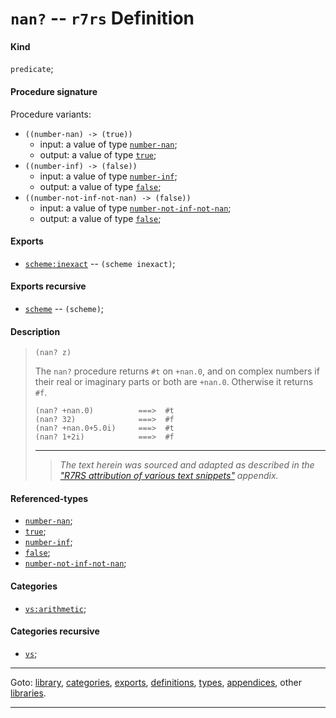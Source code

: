 

<a id='definition__r7rs__nan_3f'></a>

# `nan?` -- `r7rs` Definition


<a id='definition__r7rs__nan_3f__kind'></a>

#### Kind

`predicate`;


<a id='definition__r7rs__nan_3f__procedure-signature'></a>

#### Procedure signature

Procedure variants:
 * `((number-nan) -> (true))`
   * input: a value of type [`number-nan`](../../r7rs/types/number-nan.md#type__r7rs__number-nan);
   * output: a value of type [`true`](../../r7rs/types/true.md#type__r7rs__true);
 * `((number-inf) -> (false))`
   * input: a value of type [`number-inf`](../../r7rs/types/number-inf.md#type__r7rs__number-inf);
   * output: a value of type [`false`](../../r7rs/types/false.md#type__r7rs__false);
 * `((number-not-inf-not-nan) -> (false))`
   * input: a value of type [`number-not-inf-not-nan`](../../r7rs/types/number-not-inf-not-nan.md#type__r7rs__number-not-inf-not-nan);
   * output: a value of type [`false`](../../r7rs/types/false.md#type__r7rs__false);


<a id='definition__r7rs__nan_3f__exports'></a>

#### Exports

 * [`scheme:inexact`](../../r7rs/exports/scheme_3a_inexact.md#export__r7rs__scheme_3a_inexact) -- `(scheme inexact)`;


<a id='definition__r7rs__nan_3f__exports-recursive'></a>

#### Exports recursive

 * [`scheme`](../../r7rs/exports/scheme.md#export__r7rs__scheme) -- `(scheme)`;


<a id='definition__r7rs__nan_3f__description'></a>

#### Description

> ````
> (nan? z)
> ````
> 
> 
> The `nan?` procedure returns `#t` on `+nan.0`, and on complex
> numbers if their real or imaginary parts or both are `+nan.0`.
> Otherwise it returns `#f`.
> 
> ````
> (nan? +nan.0)          ===>  #t
> (nan? 32)              ===>  #f
> (nan? +nan.0+5.0i)     ===>  #t
> (nan? 1+2i)            ===>  #f
> ````
> 
> 
> ----
> > *The text herein was sourced and adapted as described in the ["R7RS attribution of various text snippets"](../../r7rs/appendices/attribution.md#appendix__r7rs__attribution) appendix.*


<a id='definition__r7rs__nan_3f__referenced-types'></a>

#### Referenced-types

 * [`number-nan`](../../r7rs/types/number-nan.md#type__r7rs__number-nan);
 * [`true`](../../r7rs/types/true.md#type__r7rs__true);
 * [`number-inf`](../../r7rs/types/number-inf.md#type__r7rs__number-inf);
 * [`false`](../../r7rs/types/false.md#type__r7rs__false);
 * [`number-not-inf-not-nan`](../../r7rs/types/number-not-inf-not-nan.md#type__r7rs__number-not-inf-not-nan);


<a id='definition__r7rs__nan_3f__categories'></a>

#### Categories

 * [`vs:arithmetic`](../../r7rs/categories/vs_3a_arithmetic.md#category__r7rs__vs_3a_arithmetic);


<a id='definition__r7rs__nan_3f__categories-recursive'></a>

#### Categories recursive

 * [`vs`](../../r7rs/categories/vs.md#category__r7rs__vs);

----

Goto: [library](../../r7rs/_index.md#library__r7rs), [categories](../../r7rs/categories/_index.md#toc__r7rs__categories), [exports](../../r7rs/exports/_index.md#toc__r7rs__exports), [definitions](../../r7rs/definitions/_index.md#toc__r7rs__definitions), [types](../../r7rs/types/_index.md#toc__r7rs__types), [appendices](../../r7rs/appendices/_index.md#toc__r7rs__appendices), other [libraries](../../_libraries.md#toc__libraries).

----


